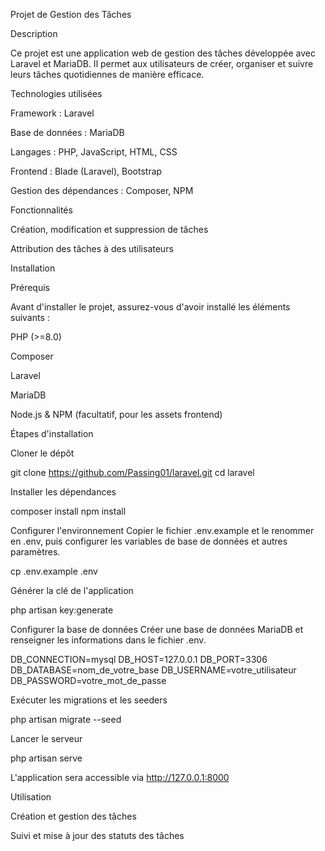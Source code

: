 Projet de Gestion des Tâches

Description

Ce projet est une application web de gestion des tâches développée avec Laravel et MariaDB. Il permet aux utilisateurs de créer, organiser et suivre leurs tâches quotidiennes de manière efficace.

Technologies utilisées

Framework : Laravel

Base de données : MariaDB

Langages : PHP, JavaScript, HTML, CSS

Frontend : Blade (Laravel), Bootstrap

Gestion des dépendances : Composer, NPM

Fonctionnalités


Création, modification et suppression de tâches

Attribution des tâches à des utilisateurs

Installation

Prérequis

Avant d'installer le projet, assurez-vous d'avoir installé les éléments suivants :

PHP (>=8.0)

Composer

Laravel

MariaDB

Node.js & NPM (facultatif, pour les assets frontend)

Étapes d'installation

Cloner le dépôt

git clone https://github.com/Passing01/laravel.git
cd laravel

Installer les dépendances

composer install
npm install

Configurer l'environnement
Copier le fichier .env.example et le renommer en .env, puis configurer les variables de base de données et autres paramètres.

cp .env.example .env

Générer la clé de l'application

php artisan key:generate

Configurer la base de données
Créer une base de données MariaDB et renseigner les informations dans le fichier .env.

DB_CONNECTION=mysql
DB_HOST=127.0.0.1
DB_PORT=3306
DB_DATABASE=nom_de_votre_base
DB_USERNAME=votre_utilisateur
DB_PASSWORD=votre_mot_de_passe

Exécuter les migrations et les seeders

php artisan migrate --seed

Lancer le serveur

php artisan serve

L'application sera accessible via http://127.0.0.1:8000

Utilisation

Création et gestion des tâches

Suivi et mise à jour des statuts des tâches
